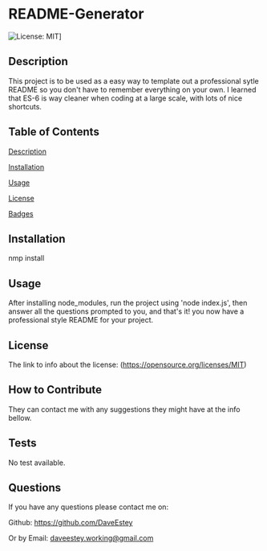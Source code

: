 
  
  # README-Generator

![License: MIT](https://img.shields.io/badge/License-MIT-blue.svg)]
  
  ## Description
  
  This project is to be used as a easy way to template out a professional sytle README so you don't have to remember everything on your own. I learned that ES-6 is way cleaner when coding at a large scale, with lots of nice shortcuts.
  
  ## Table of Contents
  
  [Description](https://github.com/DaveEstey/README-Generator#description) 

  [Installation](https://github.com/DaveEstey/README-Generator#installation) 

  [Usage](https://github.com/DaveEstey/README-Generator#usage) 

  [License](https://github.com/DaveEstey/README-Generator#license) 
 
  [Badges](https://github.com/DaveEstey/README-Generator#badges) 

  
  ## Installation
  
  nmp install
  
  ## Usage
 
  After installing node_modules, run the project using 'node index.js', then answer all the questions prompted to you, and    that's it! you now have a professional style README for your project.

  ## License
  
  The link to info about the license: (https://opensource.org/licenses/MIT)

  ## How to Contribute
  
  They can contact me with any suggestions they might have at the info bellow.

  ## Tests
  
  No test available.

  ## Questions
  
  If you have any questions please contact me on: 

  Github: https://github.com/DaveEstey 

  Or by Email: daveestey.working@gmail.com
